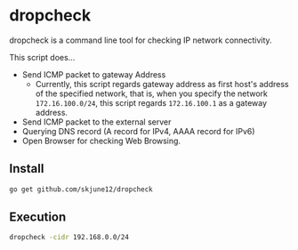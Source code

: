 # dropcheck

dropcheck is a command line tool for checking IP network connectivity.

This script does...
- Send ICMP packet to gateway Address
    - Currently, this script regards gateway address as first host's address of the specified network, that is, when you specify  the network `172.16.100.0/24`, this script regards `172.16.100.1` as a gateway address. 
- Send ICMP packet to the external server
- Querying DNS record (A record for IPv4, AAAA record for IPv6)
- Open Browser for checking Web Browsing.

## Install

```bash
go get github.com/skjune12/dropcheck
```

## Execution

```bash
dropcheck -cidr 192.168.0.0/24
```
